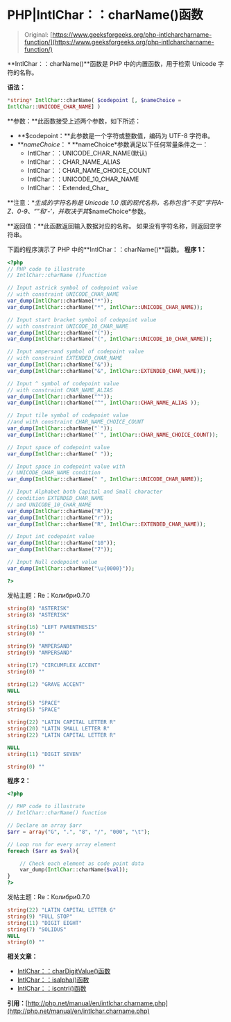 # PHP|IntlChar：：charName()函数

> Original: [https://www.geeksforgeeks.org/php-intlcharcharname-function/](https://www.geeksforgeeks.org/php-intlcharcharname-function/)

**IntlChar：：charName()**函数是 PHP 中的内置函数，用于检索 Unicode 字符的名称。

**语法：**

```php
*string* IntlChar::charName( $codepoint [, $nameChoice = 
IntlChar::UNICODE_CHAR_NAME] )
```

**参数：**此函数接受上述两个参数，如下所述：

*   **$codepoint：**此参数是一个字符或整数值，编码为 UTF-8 字符串。
*   **$nameChoice：***$nameChoice*参数满足以下任何常量条件之一：
    *   IntlChar：：UNICODE_CHAR_NAME(默认)
    *   IntlChar：：CHAR_NAME_ALIAS
    *   IntlChar：：CHAR_NAME_CHOICE_COUNT
    *   IntlChar：：UNICODE_10_CHAR_NAME
    *   IntlChar：：Extended_Char_

**注意：**生成的字符名称是 Unicode 1.0 版的现代名称，名称包含“不变”字符*A-Z、0-9、“”和‘-’*，并取决于其*$nameChoice*参数。

**返回值：**此函数返回输入数据对应的名称。 如果没有字符名称，则返回空字符串。

下面的程序演示了 PHP 中的**IntlChar：：charName()**函数。
**程序 1：**

```php
<?php
// PHP code to illustrate
// IntlChar::charName ()function

// Input astrick symbol of codepoint value 
// with constraint UNICODE_CHAR_NAME 
var_dump(IntlChar::charName("*"));
var_dump(IntlChar::charName("*", IntlChar::UNICODE_CHAR_NAME));

// Input start bracket symbol of codepoint value 
// with constraint UNICODE_10_CHAR_NAME 
var_dump(IntlChar::charName("("));
var_dump(IntlChar::charName("(", IntlChar::UNICODE_10_CHAR_NAME));

// Input ampersand symbol of codepoint value 
// with constraint EXTENDED_CHAR_NAME
var_dump(IntlChar::charName("&"));
var_dump(IntlChar::charName("&", IntlChar::EXTENDED_CHAR_NAME));

// Input ^ symbol of codepoint value 
// with constraint CHAR_NAME_ALIAS
var_dump(IntlChar::charName("^"));
var_dump(IntlChar::charName("^", IntlChar::CHAR_NAME_ALIAS ));

// Input tile symbol of codepoint value 
//and with constraint CHAR_NAME_CHOICE_COUNT
var_dump(IntlChar::charName("`"));
var_dump(IntlChar::charName("`", IntlChar::CHAR_NAME_CHOICE_COUNT));

// Input space of codepoint value
var_dump(IntlChar::charName(" "));

// Input space in codepoint value with 
// UNICODE_CHAR_NAME condition
var_dump(IntlChar::charName(" ", IntlChar::UNICODE_CHAR_NAME));

// Input Alphabet both Capital and Small character
// condition EXTENDED_CHAR_NAME
// and UNICODE_10_CHAR_NAME
var_dump(IntlChar::charName("R"));
var_dump(IntlChar::charName("r"));
var_dump(IntlChar::charName("R", IntlChar::EXTENDED_CHAR_NAME));

// Input int codepoint value
var_dump(IntlChar::charName("10"));
var_dump(IntlChar::charName("7"));

// Input Null codepoint value
var_dump(IntlChar::charName("\u{0000}"));

?>
```

发帖主题：Re：Колибри0.7.0

```php
string(8) "ASTERISK" 
string(8) "ASTERISK" 

string(16) "LEFT PARENTHESIS" 
string(0) "" 

string(9) "AMPERSAND" 
string(9) "AMPERSAND" 

string(17) "CIRCUMFLEX ACCENT" 
string(0) "" 

string(12) "GRAVE ACCENT" 
NULL 

string(5) "SPACE" 
string(5) "SPACE" 

string(22) "LATIN CAPITAL LETTER R" 
string(20) "LATIN SMALL LETTER R" 
string(22) "LATIN CAPITAL LETTER R" 

NULL 
string(11) "DIGIT SEVEN" 

string(0) "" 

```

**程序 2：**

```php
<?php

// PHP code to illustrate
// IntlChar::charName() function

// Declare an array $arr
$arr = array("G", ".", "8", "/", "000", "\t");

// Loop run for every array element
foreach ($arr as $val){

    // Check each element as code point data
    var_dump(IntlChar::charName($val));
}
?>
```

发帖主题：Re：Колибри0.7.0

```php
string(22) "LATIN CAPITAL LETTER G" 
string(9) "FULL STOP" 
string(11) "DIGIT EIGHT" 
string(7) "SOLIDUS" 
NULL 
string(0) "" 

```

**相关文章：**

*   [IntlChar：：charDigitValue()函数](https://www.geeksforgeeks.org/php-intlcharchardigitvalue-function/)
*   [IntlChar：：isalpha()函数](https://www.geeksforgeeks.org/php-intlcharisalpha-function/)
*   [IntlChar：：iscntrl()函数](https://www.geeksforgeeks.org/php-intlchariscntrl-function/)

**引用：**[http://php.net/manual/en/intlchar.charname.php](http://php.net/manual/en/intlchar.charname.php)